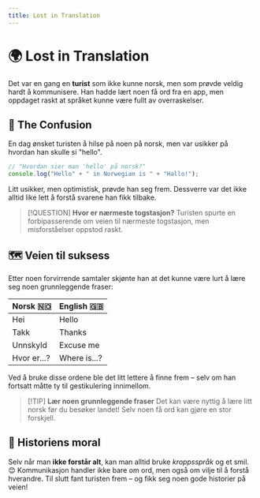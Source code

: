 ```yaml
---
title: Lost in Translation
---
```


# 🌍 Lost in Translation

Det var en gang en **turist** som ikke kunne norsk, men som prøvde veldig hardt å kommunisere. Han hadde lært noen få
ord fra en app, men oppdaget raskt at språket kunne være fullt av overraskelser.

## 📌 The Confusion

En dag ønsket turisten å hilse på noen på norsk, men var usikker på hvordan han skulle si "hello".

```js
// "Hvordan sier man 'hello' på norsk?"
console.log("Hello" + " in Norwegian is " + "Hallo!");
```

Litt usikker, men optimistisk, prøvde han seg frem. Dessverre var det ikke alltid like lett å forstå svarene han fikk
tilbake.

> [!QUESTION] **Hvor er nærmeste togstasjon?**
> Turisten spurte en forbipasserende om veien til nærmeste togstasjon, men misforståelser oppstod raskt.

## 🗺️ Veien til suksess

Etter noen forvirrende samtaler skjønte han at det kunne være lurt å lære seg noen grunnleggende fraser:

| Norsk 🇳🇴  | English 🇬🇧 |
|-------------|--------------|
| Hei         | Hello        |
| Takk        | Thanks       |
| Unnskyld    | Excuse me    |
| Hvor er...? | Where is...? |

Ved å bruke disse ordene ble det litt lettere å finne frem – selv om han fortsatt måtte ty til gestikulering innimellom.

> [!TIP] **Lær noen grunnleggende fraser**
> Det kan være nyttig å lære litt norsk før du besøker landet! Selv noen få ord kan gjøre en stor forskjell.

## 🚀 Historiens moral

Selv når man **ikke forstår alt**, kan man alltid bruke *kroppsspråk* og et smil. 😊 Kommunikasjon handler ikke bare om
ord, men også om vilje til å forstå hverandre. Til slutt fant turisten frem – og fikk seg noen gode historier på veien!
